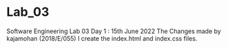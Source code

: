 # Lab_03
Software Engineering Lab 03
Day 1 : 15th June 2022
  The Changes made by kajamohan (2018/E/055)
  I create the index.html and index.css files.
  
